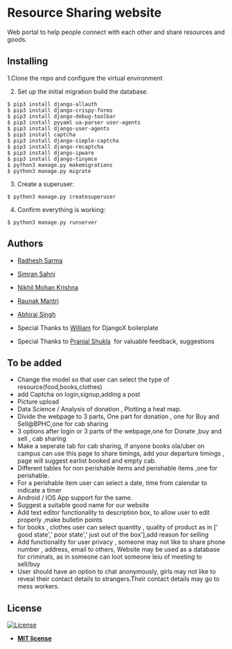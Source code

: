 # Resource Sharing website

Web portal to help people connect with each other and share resources and goods.

## Installing
1.Clone the repo and configure the virtual environment

2. Set up the initial migration build the database.

```
$ pip3 install django-allauth
$ pip3 install django-crispy-forms
$ pip3 install django-debug-toolbar
$ pip3 install pyyaml ua-parser user-agents
$ pip3 install django-user-agents
$ pip3 install captcha
$ pip3 install django-simple-captcha
$ pip3 install django-recaptcha
$ pip3 install django-ipware
$ pip3 install django-tinymce
$ python3 manage.py makemigrations
$ python3 manage.py migrate
```

3.  Create a superuser:

```
$ python3 manage.py createsuperuser
```

4.  Confirm everything is working:

```
$ python3 manage.py runserver
```

## Authors

* [Radhesh Sarma](https://github.com/Radhesh-Sarma) &nbsp;&nbsp;&nbsp;
* [Simran Sahni](https://github.com/Simran-Sahni)&nbsp;&nbsp;
* [Nikhil Mohan Krishna](https://github.com/samael042)&nbsp;&nbsp;
* [Raunak Mantri](https://github.com/mantrir20)&nbsp;&nbsp;&nbsp;&nbsp;
* [Abhiraj Singh](https://github.com/AbhirathS)&nbsp;&nbsp;&nbsp;&nbsp;

* Special Thanks to [William](https://github.com/wsvincent)&nbsp;for DjangoX boilerplate
 * Special Thanks to [Pranjal Shukla](https://www.facebook.com/PataNahi0)&nbsp; for valuable feedback, suggestions
## To be added

* Change the model so that user can select the type of resource(food,books,clothes) 
* add Captcha on login,signup,adding a post
* Picture upload
* Data Science / Analysis of donation , Plotting a heat map. 
* Divide the webpage to 3 parts, One part for donation , one for Buy and Sell@BPHC,one for cab sharing
* 3 options after login or 3 parts of the webpage,one for Donate ,buy and sell , cab sharing 
* Make a seperate tab for cab sharing, if anyone books ola/uber on campus can use this page to share timings, add your departure timings , page will suggest earlist booked and empty cab.
* Different tables for non perishable items and perishable items ,one for perishable.
* For a perishable item user can select a date, time from calendar to indicate a timer
* Android / IOS App support for the same.
* Suggest a suitable good name for our website
* Add text editor functionality to description box, to allow user to edit properly ,make bulletin points
* for books , clothes user can select quantity , quality of product as in [' good state',' poor state',' just out of the box'],add reason for selling
* Add functionality for user privacy , someone may not like to share phone number , address, email to others, Website may be used as a database for criminals, as in someone can loot someone leiu of meeting to sell/buy
* User should have an option to chat anonymously, girls may not like to reveal their contact details to strangers.Their contact details may go to mess workers.
 
## License

[![License](http://img.shields.io/:license-mit-blue.svg?style=flat-square)](http://badges.mit-license.org)

- **[MIT license](http://opensource.org/licenses/mit-license.php)**



